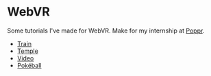 # WebVR

Some tutorials I've made for WebVR. Make for my internship at [Poppr][1].

- [Train][2]
- [Temple][3]
- [Video][4]
- [Pokéball][5]

[1]: https://www.poppr.be
[2]: https://heinpauwelyn.github.io/WebVR/train.html
[3]: https://heinpauwelyn.github.io/WebVR/temple.html
[4]: https://heinpauwelyn.github.io/WebVR/video.html
[5]: https://heinpauwelyn.github.io/WebVR/pokeball.html
